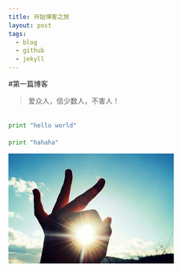 ```yaml
---
title: 开始博客之旅
layout: post
tags:
  - blog
  - github
  - jekyll
---
```



#第一篇博客
> 爱众人，信少数人，不害人！


```python

print "hello world"

print "hahaha"
```





![My Blog](/media/files/2014/07/20/myblog.jpg)
